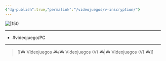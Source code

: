 ```yaml
---
{"dg-publish":true,"permalink":"/videojuegos/v-inscryption/"}
---
```



![|150](https://images.igdb.com/igdb/image/upload/t_cover_big/co401c.jpg)

---

- #videojuego/PC 

---

> [[🎮 Videojuegos 🎮/🎮 Videojuegos (V) 🎮\|🎮 Videojuegos (V) 🎮]]